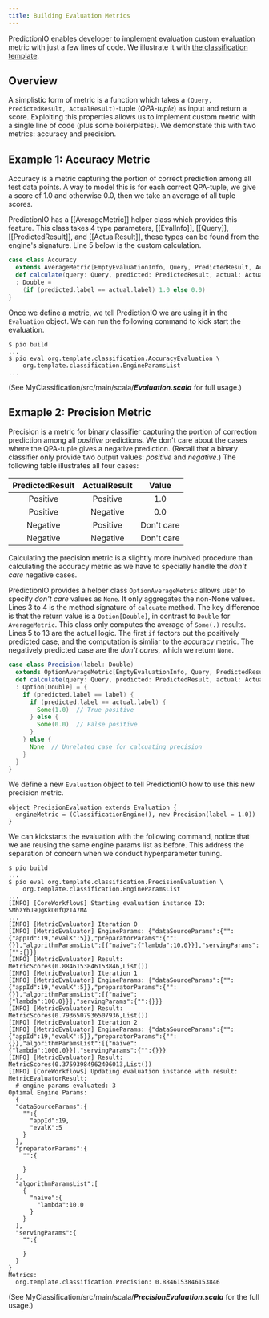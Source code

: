 ```yaml
---
title: Building Evaluation Metrics
---
```


PredictionIO enables developer to implement evaluation custom evaluation 
metric with just a few lines of code. 
We illustrate it with [the classification
template](/templates/classification/quickstart/).

## Overview

A simplistic form of metric is a function which takes a 
`(Query, PredictedResult, ActualResult)`-tuple (*QPA-tuple*) as input
and return a score. 
Exploiting this properties allows us to implement custom metric with a single
line of code (plus some boilerplates). We demonstate this with two metrics:
accuracy and precision.

<!--
(Note: This simple form may not be able to handle metrics which require 
multi-stage computation, for example root-mean-square-error.)
-->


## Example 1: Accuracy Metric

Accuracy is a metric capturing 
the portion of correct prediction among all test data points. A way
to model this is for each correct QPA-tuple, we give a score of 1.0 and
otherwise 0.0, then we take an average of all tuple scores.

PredictionIO has a [[AverageMetric]] helper class which provides this feature.
This class takes 4 type parameters, [[EvalInfo]], [[Query]],
[[PredictedResult]], and
[[ActualResult]], these types can be found from the engine's signature.
Line 5 below is the custom calculation.

```scala
case class Accuracy
  extends AverageMetric[EmptyEvaluationInfo, Query, PredictedResult, ActualResult] {
  def calculate(query: Query, predicted: PredictedResult, actual: ActualResult)
  : Double = 
    (if (predicted.label == actual.label) 1.0 else 0.0)
}
```

Once we define a metric, we tell PredictionIO we are using it in the `Evaluation` 
object. We can run the following command to kick start the evaluation.

```
$ pio build
...
$ pio eval org.template.classification.AccuracyEvaluation \
    org.template.classification.EngineParamsList 
...
```

(See MyClassification/src/main/scala/***Evaluation.scala*** for full usage.)


## Exmaple 2: Precision Metric

Precision is a metric for binary classifier 
capturing the portion of correction prediction among 
all *positive* predictions.
We don't care about the cases where the QPA-tuple gives a negative prediction.
(Recall that a binary classifier only provide two output values: *positive* and
*negative*.)
The following table illustrates all four cases:

| PredictedResult | ActualResult | Value |
| :----: | :----: | :----: |
| Positive | Positive | 1.0 |
| Positive | Negative | 0.0 | 
| Negative | Positive | Don't care |
| Negative | Negative | Don't care |

Calculating the precision metric is a slightly more involved procedure than
calculating the accuracy metric as we have to specially handle the *don't care*
negative cases.

PredictionIO provides a helper class `OptionAverageMetric` allows user to
specify *don't care* values as `None`. It only aggregates the non-None values.
Lines 3 to 4 is the method signature of `calcuate` method. The key difference
is that the return value is a `Option[Double]`, in contrast to `Double` for
`AverageMetric`. This class only computes the average of `Some(.)` results.
Lines 5 to 13 are the actual logic. The first `if` factors out the 
positively predicted case, and the computation is simliar to the accuracy
metric. The negatively predicted case are the *don't cares*, which we return
`None`.

```scala
case class Precision(label: Double)
  extends OptionAverageMetric[EmptyEvaluationInfo, Query, PredictedResult, ActualResult] {
  def calculate(query: Query, predicted: PredictedResult, actual: ActualResult)
  : Option[Double] = {
    if (predicted.label == label) {
      if (predicted.label == actual.label) {
        Some(1.0)  // True positive
      } else {
        Some(0.0)  // False positive
      }
    } else {
      None  // Unrelated case for calcuating precision
    }
  }
}
```

We define a new `Evaluation` object to tell PredictionIO how to use this
new precision metric.

```
object PrecisionEvaluation extends Evaluation {
  engineMetric = (ClassificationEngine(), new Precision(label = 1.0))
}
```

We can kickstarts the evaluation with the following command, notice that
we are reusing the same engine params list as before. This address the
separation of concern when we conduct hyperparameter tuning.

```
$ pio build
...
$ pio eval org.template.classification.PrecisionEvaluation \
    org.template.classification.EngineParamsList 
...
[INFO] [CoreWorkflow$] Starting evaluation instance ID: SMhzYbJ9QgKkD0fQzTA7MA
...
[INFO] [MetricEvaluator] Iteration 0
[INFO] [MetricEvaluator] EngineParams: {"dataSourceParams":{"":{"appId":19,"evalK":5}},"preparatorParams":{"":{}},"algorithmParamsList":[{"naive":{"lambda":10.0}}],"servingParams":{"":{}}}
[INFO] [MetricEvaluator] Result: MetricScores(0.8846153846153846,List())
[INFO] [MetricEvaluator] Iteration 1
[INFO] [MetricEvaluator] EngineParams: {"dataSourceParams":{"":{"appId":19,"evalK":5}},"preparatorParams":{"":{}},"algorithmParamsList":[{"naive":{"lambda":100.0}}],"servingParams":{"":{}}}
[INFO] [MetricEvaluator] Result: MetricScores(0.7936507936507936,List())
[INFO] [MetricEvaluator] Iteration 2
[INFO] [MetricEvaluator] EngineParams: {"dataSourceParams":{"":{"appId":19,"evalK":5}},"preparatorParams":{"":{}},"algorithmParamsList":[{"naive":{"lambda":1000.0}}],"servingParams":{"":{}}}
[INFO] [MetricEvaluator] Result: MetricScores(0.37593984962406013,List())
[INFO] [CoreWorkflow$] Updating evaluation instance with result: MetricEvaluatorResult:
  # engine params evaluated: 3
Optimal Engine Params:
  {
  "dataSourceParams":{
    "":{
      "appId":19,
      "evalK":5
    }
  },
  "preparatorParams":{
    "":{
      
    }
  },
  "algorithmParamsList":[
    {
      "naive":{
        "lambda":10.0
      }
    }
  ],
  "servingParams":{
    "":{
      
    }
  }
}
Metrics:
  org.template.classification.Precision: 0.8846153846153846
```

(See MyClassification/src/main/scala/***PrecisionEvaluation.scala*** for
the full usage.)

